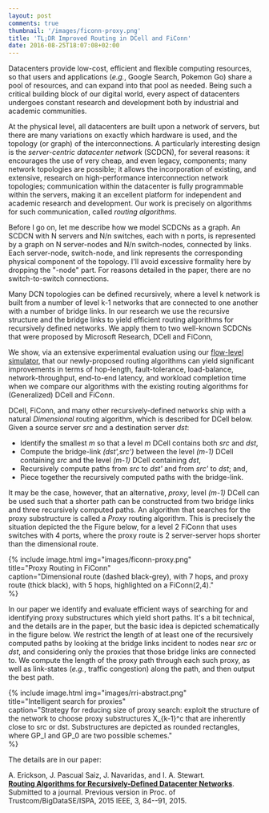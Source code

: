 ```yaml
---
layout: post
comments: true
thumbnail: '/images/ficonn-proxy.png'
title: 'TL;DR Improved Routing in DCell and FiConn'
date: 2016-08-25T18:07:08+02:00
---
```


Datacenters provide low-cost, efficient and flexible computing resources, so
that users and applications (*e.g.*, Google Search, Pokemon Go) share a pool of
resources, and can expand into that pool as needed. Being such a critical
building block of our digital world, every aspect of datacenters undergoes
constant research and development both by industrial and academic communities.

At the physical level, all datacenters are built upon a network of servers, but
there are many variations on exactly which hardware is used, and the topology
(or graph) of the interconnections. A particularly interesting design is the
*server-centric datacenter network* (SCDCN), for several reasons: it encourages
the use of very cheap, and even legacy, components; many network topologies are
possible; it allows the incorporation of existing, and extensive, research on
high-performance interconnection network topologies; communication within the
datacenter is fully programmable within the servers, making it an excellent
platform for independent and academic research and development. Our work is
precisely on algorithms for such communication, called *routing algorithms*.

Before I go on, let me describe how we model SCDCNs as a graph. An SCDCN with N
servers and N/n switches, each with n ports, is represented by a graph on N
server-nodes and N/n switch-nodes, connected by links. Each server-node,
switch-node, and link represents the corresponding physical component of the
topology. I'll avoid excessive formality here by dropping the "-node" part. For
reasons detailed in the paper, there are no switch-to-switch connections.

Many DCN topologies can be defined recursively, where a level k network is built
from a number of level k-1 networks that are connected to one another with a
number of bridge links. In our research we use the recursive structure and the
bridge links to yield efficient routing algorithms for recursively defined
networks. We apply them to two well-known SCDCNs that were proposed by Microsoft
Research, DCell and FiConn,

We show, via an extensive experimental evaluation using our
[flow-level simulator](https://bitbucket.org/alejandroerickson/inrflow), that
our newly-proposed routing algorithms can yield significant improvements in
terms of hop-length, fault-tolerance, load-balance, network-throughput,
end-to-end latency, and workload completion time when we compare our algorithms
with the existing routing algorithms for (Generalized) DCell and FiConn.

DCell, FiConn, and many other recursively-defined networks ship with a natural
*Dimensional* routing algorithm, which is described for DCell below. Given a
source server *src* and a destination server *dst*:

  * Identify the smallest *m* so that a level *m* DCell contains both *src* and *dst*,
  * Compute the bridge-link *(dst',src')* between the level *(m-1)* DCell
    containing *src* and the level *(m-1)* DCell containing *dst*,
  * Recursively compute paths from *src* to *dst'* and from *src'* to *dst*;
    and,
  * Piece together the recursively computed paths with the bridge-link.

It may be the case, however, that an alternative, *proxy*, level *(m-1)* DCell
can be used such that a shorter path can be constructed from two bridge links
and three recursively computed paths. An algorithm that searches for the proxy
substructure is called a *Proxy* routing algorithm. This is precisely the
situation depicted the the Figure below, for a level 2 FiConn that uses switches
with 4 ports, where the proxy route is 2 server-server hops shorter than the
dimensional route.


{% include image.html
    img="images/ficonn-proxy.png"  
    title="Proxy Routing in FiConn"  
    caption="Dimensional route (dashed black-grey), with 7 hops, and proxy route
    (thick black), with 5 hops, highlighted on a FiConn(2,4)."  
    %}

In our paper we identify and evaluate efficient ways of searching for and
identifying proxy substructures which yield short paths. It's a bit technical,
and the details are in the paper, but the basic idea is depicted schematically
in the figure below. We restrict the length of at least one of the recursively
computed paths by looking at the bridge links incident to nodes near *src* or
*dst*, and considering only the proxies that those bridge links are connected
to. We compute the length of the proxy path through each such proxy, as well as
link-states (*e.g.*, traffic congestion) along the path, and then output the
best path.

{% include image.html
    img="images/rri-abstract.png"  
    title="Intelligent search for proxies"  
    caption="Strategy for reducing size of proxy search: exploit the structure of the network to choose proxy substructures X_{k-1}^c that are inherently close to src or dst. Substructures are depicted as rounded rectangles, where GP_I and GP_0 are two possible schemes."  
    %}


The details are in our paper:

A. Erickson, J. Pascual Saiz, J. Navaridas, and I. A. Stewart.  
[**Routing Algorithms for Recursively-Defined Datacenter Networks**](http://alejandroerickson.com/j/downloads/Erickson-Routing-RD-DCNs-2016.pdf).
Submitted to a journal. Previous version in Proc. of
Trustcom/BigDataSE/ISPA, 2015 IEEE, 3, 84--91, 2015.
